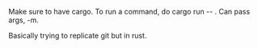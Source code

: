 Make sure to have cargo. To run a command, do cargo run -- <Command>. Can pass args, <Command> -m. 

Basically trying to replicate git but in rust. 
